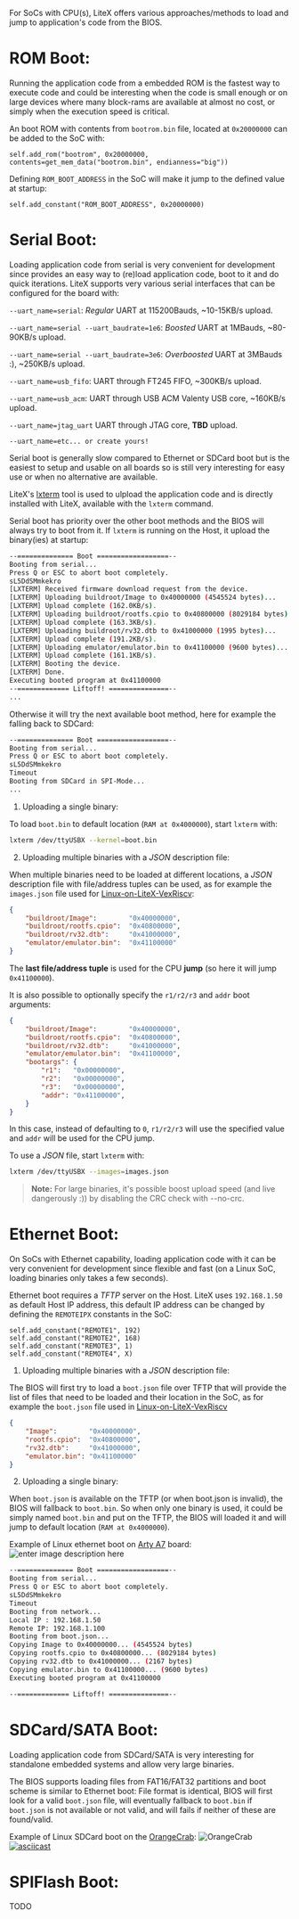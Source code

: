 For SoCs with CPU(s), LiteX offers various approaches/methods to load and jump to application's code from the BIOS.

# ROM Boot:
Running the application code from a embedded ROM is the fastest way to execute code and could be interesting when the code is small enough or on large devices where many block-rams are available at almost no cost, or simply when the execution speed is critical. 

An boot ROM with contents from `bootrom.bin` file, located at `0x20000000` can be added to the SoC with:
```python3
self.add_rom("bootrom", 0x20000000, contents=get_mem_data("bootrom.bin", endianness="big"))
```
Defining `ROM_BOOT_ADDRESS` in the SoC will make it jump to the defined value at startup:
```python3
self.add_constant("ROM_BOOT_ADDRESS", 0x20000000)
```
# Serial Boot:
Loading application code from serial is very convenient for development since provides an easy way
to (re)load application code, boot to it and do quick iterations. LiteX supports very various serial interfaces that can be configured for the board with:

`--uart_name=serial`: _Regular_ UART at 115200Bauds, ~10-15KB/s upload.

`--uart_name=serial --uart_baudrate=1e6`: _Boosted_ UART at 1MBauds, ~80-90KB/s upload.

`--uart_name=serial --uart_baudrate=3e6`: _Overboosted_ UART at 3MBauds :), ~250KB/s upload.

`--uart_name=usb_fifo`: UART through FT245 FIFO, ~300KB/s upload.

`--uart_name=usb_acm`: UART through USB ACM Valenty USB core, ~160KB/s upload.

`--uart_name=jtag_uart` UART through JTAG core, **TBD** upload.

`--uart_name=etc... or create yours!`

Serial boot is generally slow compared to Ethernet or SDCard boot but is the easiest to setup and usable on all boards so is still very interesting for easy use or when no alternative are available.

LiteX's [lxterm](https://github.com/enjoy-digital/litex/blob/master/litex/tools/litex_term.py) tool is used to ulpload the application code and is directly installed with LiteX, available with the `lxterm` command.

Serial boot has priority over the other boot methods and the BIOS will always try to boot from it. If `lxterm` is running on the Host, it upload the binary(ies) at startup: 
```bash
--============== Boot ==================--
Booting from serial...
Press Q or ESC to abort boot completely.
sL5DdSMmkekro
[LXTERM] Received firmware download request from the device.
[LXTERM] Uploading buildroot/Image to 0x40000000 (4545524 bytes)...
[LXTERM] Upload complete (162.0KB/s).
[LXTERM] Uploading buildroot/rootfs.cpio to 0x40800000 (8029184 bytes)...
[LXTERM] Upload complete (163.3KB/s).
[LXTERM] Uploading buildroot/rv32.dtb to 0x41000000 (1995 bytes)...
[LXTERM] Upload complete (191.2KB/s).
[LXTERM] Uploading emulator/emulator.bin to 0x41100000 (9600 bytes)...
[LXTERM] Upload complete (161.1KB/s).
[LXTERM] Booting the device.
[LXTERM] Done.
Executing booted program at 0x41100000
--============= Liftoff! ===============--
...
```
Otherwise it will try the next available boot method, here for example the falling back to SDCard:
```bash
--============== Boot ==================--
Booting from serial...
Press Q or ESC to abort boot completely.
sL5DdSMmkekro
Timeout
Booting from SDCard in SPI-Mode...
...
```

 1. Uploading a single binary:

To load `boot.bin` to default location (`RAM at 0x4000000`), start `lxterm` with:
```bash
lxterm /dev/ttyUSBX --kernel=boot.bin
```
 2. Uploading multiple binaries with a *JSON* description file:

When multiple binaries need to be loaded at different locations, a *JSON* description file with file/address tuples can be used, as for example the `images.json` file used for [Linux-on-LiteX-VexRiscv](https://github.com/litex-hub/linux-on-litex-vexriscv):
```json
{
	"buildroot/Image":        "0x40000000",
	"buildroot/rootfs.cpio":  "0x40800000",
	"buildroot/rv32.dtb":     "0x41000000",
	"emulator/emulator.bin":  "0x41100000"
}
```

The **last file/address tuple** is used for the CPU **jump** (so here it will jump `0x41100000`).

It is also possible to optionally specify the `r1/r2/r3` and `addr` boot arguments:
```json
{
	"buildroot/Image":        "0x40000000",
	"buildroot/rootfs.cpio":  "0x40800000",
	"buildroot/rv32.dtb":     "0x41000000",
	"emulator/emulator.bin":  "0x41100000",
	"bootargs": {
		"r1":   "0x00000000",
		"r2":   "0x00000000",
		"r3":   "0x00000000",
		"addr": "0x41100000",
	}
}
```
In this case, instead of defaulting to `0`, `r1/r2/r3` will use the specified value and `addr` will be used for the CPU jump.

To use a _JSON_ file, start `lxterm` with:
```bash
lxterm /dev/ttyUSBX --images=images.json
```
> **Note:** For large binaries, it's possible boost upload speed (and live dangerously :)) by disabling the CRC check with --no-crc.

# Ethernet Boot:
On SoCs with Ethernet capability, loading application code with it can be very convenient for development since flexible  and fast (on a Linux SoC, loading binaries only takes a few seconds).

Ethernet boot requires a *TFTP* server on the Host. LiteX uses `192.168.1.50` as default Host IP address, this default IP address can be changed by defining the `REMOTEIPX` constants in the SoC:
```python3
self.add_constant("REMOTE1", 192)
self.add_constant("REMOTE2", 168)
self.add_constant("REMOTE3", 1)
self.add_constant("REMOTE4", X)
```

 1. Uploading multiple binaries with a *JSON* description file:

The BIOS will first try to load a `boot.json` file over TFTP that will provide the list of files that need to be loaded and their location in the SoC, as for example the `boot.json` file used in [Linux-on-LiteX-VexRiscv](https://github.com/litex-hub/linux-on-litex-vexriscv)
```json
{
	"Image":        "0x40000000",
	"rootfs.cpio":  "0x40800000",
	"rv32.dtb":     "0x41000000",
	"emulator.bin": "0x41100000"
}
```
2. Uploading a single binary:

When `boot.json` is available on the TFTP (or when boot.json is invalid), the BIOS will fallback to `boot.bin`. So when only one binary is used, it could be simply named `boot.bin` and put on the TFTP, the BIOS will loaded it and will jump to default location (`RAM at 0x4000000`).

Example of Linux ethernet boot on [Arty A7](https://store.digilentinc.com/arty-a7-artix-7-fpga-development-board-for-makers-and-hobbyists/) board:
![enter image description here](https://cdn10.bigcommerce.com/s-7gavg/product_images/attribute_rule_images/6425_zoom_1527801259.png)

```bash
--============== Boot ==================--
Booting from serial...
Press Q or ESC to abort boot completely.
sL5DdSMmkekro
Timeout
Booting from network...
Local IP : 192.168.1.50
Remote IP: 192.168.1.100
Booting from boot.json...
Copying Image to 0x40000000... (4545524 bytes)
Copying rootfs.cpio to 0x40800000... (8029184 bytes)
Copying rv32.dtb to 0x41000000... (2167 bytes)
Copying emulator.bin to 0x41100000... (9600 bytes)
Executing booted program at 0x41100000

--============= Liftoff! ===============--
```

# SDCard/SATA Boot:
Loading application code from SDCard/SATA is very interesting for standalone embedded systems and allow very large binaries. 

The BIOS supports loading files from FAT16/FAT32 partitions and boot scheme is similar to Ethernet boot:  File format is identical, BIOS will first  look for a valid `boot.json` file, will eventually fallback to `boot.bin` if `boot.json` is not available or not valid, and will fails if neither of these are found/valid.

Example of Linux SDCard boot on the [OrangeCrab](https://groupgets.com/campaigns/710-orangecrab):
![OrangeCrab](https://raw.githubusercontent.com/gregdavill/OrangeCrab/main/documentation/hugo-files/static/r0.2/orangeCrab-1.jpg)
[![asciicast](https://asciinema.org/a/cFQ7JRH96mgJNcuI0Ntey663H.svg)](https://asciinema.org/a/cFQ7JRH96mgJNcuI0Ntey663H)

# SPIFlash Boot:
TODO